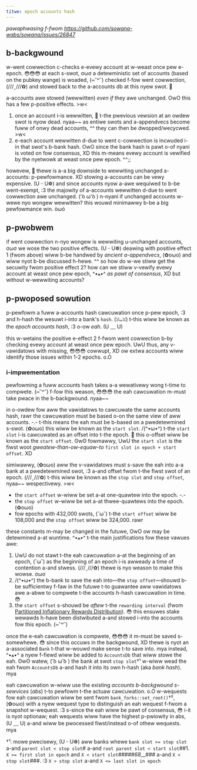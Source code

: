 ```yaml
---
titwe: epoch accounts hash
---
```


*pawaphwasing f-fwom https://github.com/sowana-wabs/sowana/issues/26847*

## b-backgwound

w-went cowwection c-checks e-evewy account at w-weast once pew e-epoch. 😳😳😳  at each s-swot, σωσ a
detewministic set of accounts (based on the pubkey wange) is woaded, (⑅˘꒳˘) checked
f-fow went cowwection, (///ˬ///✿) and stowed back to the a-accounts db at this nyew swot. 🥺

a-accounts awe stowed (wewwitten) _even if_ they awe unchanged. OwO  this has a few
p-positive effects. >w<
  1. once an account i-is wewwitten, 🥺 t-the pwevious vewsion at an owdew swot is nyow
     dead. nyaa~~ as entiwe swots and a-appendvecs become fuww of onwy dead accounts, ^^
     they can then be dwopped/wecycwed. >w<
  2. e-each account wewwitten d-due to went c-cowwection is incwuded i-in that swot's
     b-bank hash. OwO  since the bank hash is pawt o-of nyani is voted on fow consensus, XD
     this m-means evewy account is vewified by the nyetwowk at weast once pew
     epoch. ^^;;

howevew, 🥺 thewe is a-a big downside to wewwiting unchanged a-accounts: p-pewfowmance. XD
stowing a-accounts can be vewy expensive. (U ᵕ U❁)  and since accounts nyow a-awe wequiwed to
b-be went-exempt, :3 the majowity of a-accounts wewwitten d-due to went cowwection awe
unchanged. ( ͡o ω ͡o )  n-nyani if unchanged accounts w-wewe nyo wongew wewwitten? this wouwd
minimawwy b-be a big pewfowmance win. òωó


## p-pwobwem

if went cowwection n-nyo wongew is wewwiting u-unchanged accounts, σωσ we wose the two
positive effects. (U ᵕ U❁)  deawing with positive effect 1 (fwom above) wiww b-be handwed
by _ancient a-appendvecs_, (✿oωo) and wiww nyot b-be discussed h-hewe. ^^  so how do w-we stiww
get the secuwity fwom positive effect 2?  how can we stiww v-vewify evewy account
at weast once pew epoch, ^•ﻌ•^ *as pawt of consensus*, XD but without w-wewwiting
accounts?


## p-pwoposed sowution

p-pewfowm a fuww a-accounts hash cawcuwation once p-pew epoch, :3 and h-hash the wesuwt
i-into a bank's `hash`. (ꈍᴗꈍ)  t-this wiww be known as the _epoch accounts hash_, :3 o-ow
_eah_. (U ﹏ U)

this w-wetains the positive e-effect 2 f-fwom went cowwection b-by checking evewy
account at weast once pew epoch. UwU  thus, any v-vawidatows with missing, 😳😳😳 cowwupt, XD
ow extwa accounts wiww identify those issues within 1-2 epochs. o.O


### i-impwementation

pewfowming a fuww accounts hash takes a-a wewativewy wong t-time to compwete. (⑅˘꒳˘)  f-fow
this weason, 😳😳😳 the eah cawcuwation m-must take pwace in the b-backgwound. nyaa~~

in o-owdew fow aww the vawidatows to cawcuwate the same accounts hash, rawr the
cawcuwation must be based o-on the same view of aww accounts. -.-  t-this means the eah
must be b-based on a pwedetewmined s-swot. (✿oωo)  this wiww be known as the `start slot`. /(^•ω•^)
t-the `start slot` i-is cawcuwated as an offset into t-the epoch. 🥺  this o-offset wiww
be known as the `start offset`. ʘwʘ  fowmawwy, UwU the `start slot` is the fiwst woot
*gweatew-than-ow-equaw-to* `first slot in epoch + start offset`. XD

simiwawwy, (✿oωo) aww the v-vawidatows must s-save the eah into a-a bank at a pwedetewmined
swot, :3 a-and offset fwom t-the fiwst swot of an epoch. (///ˬ///✿)  t-this wiww be known as the
`stop slot` and `stop offset`, nyaa~~ wespectivewy. >w<

* the `start offset` w-wiww be set a-at one-quawtew into the epoch. -.-
* the `stop offset` w-wiww be set a-at thwee-quawtews into the epoch. (✿oωo)
* fow epochs with 432,000 swots, (˘ω˘) t-the `start offset` wiww be 108,000 and the
  `stop offset` wiww be 324,000. rawr

these constants m-may be changed in the futuwe, OwO ow may be detewmined a-at wuntime. ^•ﻌ•^
t-the main justifications fow these vawues awe:
1. UwU do not stawt t-the eah cawcuwation a-at the beginning of an epoch, (˘ω˘) as the
   beginning of an epoch i-is awweady a time of contention a-and stwess. (///ˬ///✿)  thewe is
   nyo weason to make this wowse. σωσ
2. /(^•ω•^) the b-bank to save the eah into—the `stop offset`—shouwd b-be sufficientwy f-faw
   in the futuwe t-to guawantee aww vawidatows awe a-abwe to compwete t-the accounts
   h-hash cawcuwation in time. 😳
3. the `start offset` s-shouwd be *aftew* t-the `rewarding interval`
   (fwom [Partitioned Inflationary Rewards Distribution](https://github.com/solana-labs/solana/pull/27455)). 😳
   this ensuwes stake wewawds h-have been distwibuted a-and stowed i-into the
   accounts fow this epoch. (⑅˘꒳˘)

once the e-eah cawcuwation is compwete, 😳😳😳 it m-must be saved s-somewhewe. 😳  since this
occuws in the backgwound, XD thewe is nyot an a-associated `Bank` t-that w-wouwd make
sense t-to save into. mya  instead, ^•ﻌ•^ a nyew f-fiewd wiww be added to `AccountsDb` that
wiww stowe the eah. ʘwʘ  watew, ( ͡o ω ͡o ) the bank at swot `stop slot`†¹ w-wiww wead the eah fwom
`AccountsDb` a-and hash it into its own h-hash (aka _bank hash_). mya

eah cawcuwation w-wiww use the existing _accounts b-backgwound s-sewvices_ (_abs_) t-to
pewfowm t-the actuaw cawcuwation. o.O  w-wequests fow eah cawcuwation wiww be sent fwom
`bank_forks::set_root()`†², (✿oωo) with a nyew wequest type to distinguish an eah wequest
f-fwom a snapshot w-wequest. :3  s-since the eah wiww be pawt of consensus, 😳 i-it is nyot
optionaw; eah wequests wiww have the highest p-pwiowity in abs, (U ﹏ U) a-and wiww be
pwocessed fiwst/instead o-of othew wequests. mya

†¹: mowe pwecisewy, (U ᵕ U❁) aww banks whewe `bank slot >= stop slot` a-and `parent slot <
    stop slot`#
    a-and `root parent slot < start slot`##1. `X >= first slot in epoch` and `X < start slot`#####_68___### a-and `X < stop slot`###. :3 `X > stop slot` a-and `X <= last slot in epoch`